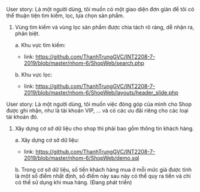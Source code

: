 User story: Là một người dùng, tôi muốn có một giao diện đơn giản để tôi có thể thuận tiện tìm kiếm, lọc, lựa chọn sản phẩm.

  1. Vùng tìm kiếm và vùng lọc sản phầm được chia tách rõ ràng, dễ nhận ra, phân biệt.
  
     a. Khu vực tìm kiếm:
      - link: https://github.com/ThanhTrungGVC/INT2208-7-2019/blob/master/nhom-6/ShopWeb/search.php
      
     b. Khu vực lọc:
      - link: https://github.com/ThanhTrungGVC/INT2208-7-2019/blob/master/nhom-6/ShopWeb/layouts/header_slide.php
      
      

User story: Là một người dùng, tôi muốn việc đóng góp của mình cho Shop được ghi nhận, như là tài khoản VIP, ... và có các ưu đãi riêng cho các loại tài khoản đó.

  1. Xây dựng cơ sở dữ liệu cho shop thì phải bao gồm thông tin khách hàng.
  
      a. Xây dựng cơ sở dữ liệu:
      - link: https://github.com/ThanhTrungGVC/INT2208-7-2019/blob/master/nhom-6/ShopWeb/demo.sql
      
      b. Trong cơ sở dữ liệu, số tiền khách hàng mua ở mỗi mức giá được tính là một số điểm nhất định, số điếm này sau này có thể quy ra tiền và chỉ có thể sử dụng khi mua hàng. (Đang phát triển)
    
